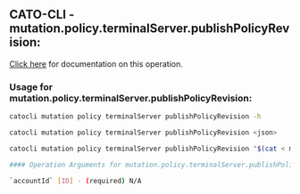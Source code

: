 
## CATO-CLI - mutation.policy.terminalServer.publishPolicyRevision:
[Click here](https://api.catonetworks.com/documentation/#mutation-mutation.policy.terminalServer.publishPolicyRevision) for documentation on this operation.

### Usage for mutation.policy.terminalServer.publishPolicyRevision:

```bash
catocli mutation policy terminalServer publishPolicyRevision -h

catocli mutation policy terminalServer publishPolicyRevision <json>

catocli mutation policy terminalServer publishPolicyRevision "$(cat < mutation.policy.terminalServer.publishPolicyRevision.json)"

#### Operation Arguments for mutation.policy.terminalServer.publishPolicyRevision ####

`accountId` [ID] - (required) N/A    
